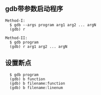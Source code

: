 ## gdb带参数启动程序
```
Method-I:
  $ gdb --args program arg1 arg2 ... argN  
  (gdb) r

Method-II:
  $ gdb program  
  (gdb) r arg1 arg2 ... argN
```

## 设置断点
```
  $ gdb program  
  (gdb) b function
  (gdb) b filename:function
  (gdb) b filename:linenum
```
